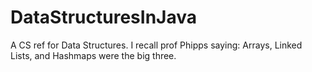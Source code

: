 # DataStructuresInJava
 A CS ref for Data Structures. I recall prof Phipps saying: Arrays, Linked Lists, and Hashmaps were the big three.
